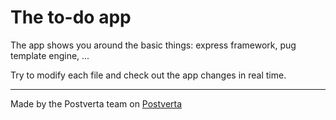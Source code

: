 # The to-do app

The app shows you around the basic things: express framework, pug template engine, ...

Try to modify each file and check out the app changes in real time.

---

Made by the Postverta team on [Postverta](http://postverta.com)
